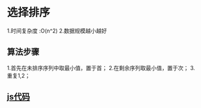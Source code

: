 # 选择排序

1.时间复杂度 :O(n^2)
2.数据规模越小越好

## 算法步骤

1.首先在未排序序列中取最小值，置于首；
2.在剩余序列取最小值，置于次；
3.重复1,2；

## [js代码](selection.js)